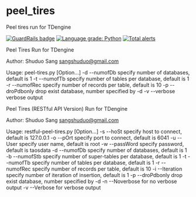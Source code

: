 # peel_tires
Peel tires run for TDengine

[![GuardRails badge](https://api.guardrails.io/v2/badges/sangshuduo/peel_tires.svg?token=c47be6225bf670a191fdac8c33a6b928541d3e4d7fd95ec38bd68bac30be1db5&provider=github)](https://dashboard.guardrails.io/gh/sangshuduo/48940)
[![Language grade: Python](https://img.shields.io/lgtm/grade/python/g/sangshuduo/peel_tires.svg?logo=lgtm&logoWidth=18)](https://lgtm.com/projects/g/sangshuduo/peel_tires/context:python)
[![Total alerts](https://img.shields.io/lgtm/alerts/g/sangshuduo/peel_tires.svg?logo=lgtm&logoWidth=18)](https://lgtm.com/projects/g/sangshuduo/peel_tires/alerts/)

Peel Tires Run for TDengine

Author: Shuduo Sang <sangshuduo@gmail.com>

Usage: peel-tires.py [Option...]
    -d --numofDb specify number of databases, default is 1
    -t --numofTb specify number of tables per database, default is 1
    -r --numofRec specify number of records per table, default is 10
    -p --droPdbonly drop exist database, number specified by -d
    -v --verbose verbose output


Peel Tires (RESTful API Version) Run for TDengine

Author: Shuduo Sang <sangshuduo@gmail.com>

Usage: restful-peel-tires.py [Option...]
    -s --hoSt specify host to connect, default is 127.0.0.1
    -o --pOrt specify port to connect, default is 6041
    -u --User specify user name, default is root
    -w --passWord specify password, default is taosdata
    -d --numofDb specify number of databases, default is 1
    -b --numofStb specify number of super-tables per database, default is 1
    -t --numofTb specify number of tables per database, default is 1
    -r --numofRec specify number of records per table, default is 10
    -i --Iteration specify number of iteration of insertion, default is 1
    -p --droPdbonly drop exist database, number specified by -d
    -n --Noverbose for no verbose output
    -v --Verbose for verbose output
    
